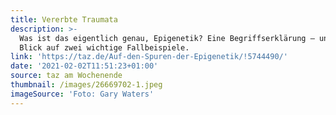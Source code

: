 ```yaml
---
title: Vererbte Traumata
description: >-
  Was ist das eigentlich genau, Epigenetik? Eine Begriffserklärung – und ein
  Blick auf zwei wichtige Fallbeispiele.
link: 'https://taz.de/Auf-den-Spuren-der-Epigenetik/!5744490/'
date: '2021-02-02T11:51:23+01:00'
source: taz am Wochenende
thumbnail: /images/26669702-1.jpeg
imageSource: 'Foto: Gary Waters'
---
```


